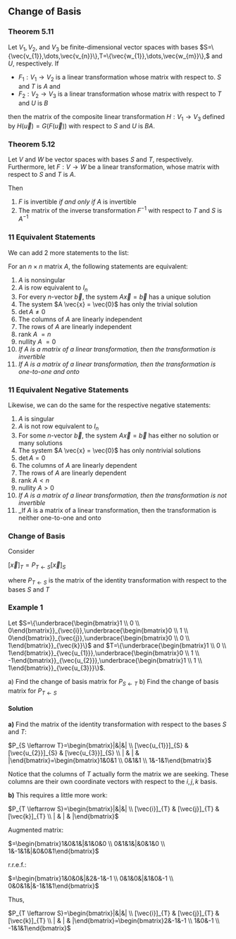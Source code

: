 ## Change of Basis

### Theorem 5.11

Let $V_{1},V_{2},$ and $V_{3}$ be finite-dimensional vector spaces with bases $S=\{\vec{v_{1}},\dots,\vec{v_{n}}\},T=\{\vec{w_{1}},\dots,\vec{w_{m}}\},$ and $U,$ respectively. If

- $F_{1}: V_{1} \to V_{2}$ is a linear transformation whose matrix with respect to. $S$ and $T$ is $A$ and
- $F_{2}: V_{2} \to V_{3}$ is a linear transformation whose matrix with respect to $T$ and $U$ is $B$

then the matrix of the composite linear transformation $H:V_{1} \to V_{3}$ defined by $H(\vec{u})=G(F(\vec{u}))$ with respect to $S$ and $U$ is $BA$.

### Theorem 5.12

Let $V$ and $W$ be vector spaces with bases $S$ and $T$, respectively. Furthermore, let $F:V \to W$ be a linear transformation, whose matrix with respect to $S$ and $T$ is $A$.

Then
1. $F$ is invertible _if and only if_ $A$ is invertible
2. The matrix of the inverse transformation $F^{-1}$ with respect to $T$ and $S$ is $A^{-1}$

### 11 Equivalent Statements

We can add 2 more statements to the list:

For an $n \times n$ matrix $A$, the following statements are equivalent:

1. $A$ is nonsingular
2. $A$ is row equivalent to $I_{n}$
3. For every $n$-vector $\vec{b}$, the system $A \vec{x} = \vec{b}$ has a unique solution
4. The system $A \vec{x} = \vec{0}$ has only the trivial solution
5. $\det A \neq 0$
6. The columns of $A$ are linearly independent
7. The rows of $A$ are linearly independent
8. rank $A$ $=n$
9. nullity $A$ $= 0$
10. _If $A$ is a matrix of a linear transformation, then the transformation is invertible_
11. _If $A$ is a matrix of a linear transformation, then the transformation is one-to-one and onto_

### 11 Equivalent Negative Statements

Likewise, we can do the same for the respective negative statements:

1. $A$ is singular
2. $A$ is not row equivalent to $I_{n}$
3. For some $n$-vector $\vec{b}$, the system $A \vec{x} = \vec{b}$ has either no solution or many solutions
4. The system $A \vec{x} = \vec{0}$ has only nontrivial solutions
5. $\det A = 0$
6. The columns of $A$ are linearly dependent
7. The rows of $A$ are linearly dependent
8. rank $A<n$
9. nullity $A>0$
10. _If $A$ is a matrix of a linear transformation, then the transformation is not invertible_
11. _If $A$ is a matrix of a linear transformation, then the transformation is neither one-to-one and onto

### Change of Basis

Consider

$[\vec{x}]_{T}=P_{T \leftarrow S}[\vec{x}]_{S}$

where $P_{T \leftarrow S}$ is the matrix of the identity transformation with respect to the bases $S$ and $T$

### Example 1

Let $S=\{\underbrace{\begin{bmatrix}1 \\ 0 \\ 0\end{bmatrix}}_{\vec{i}},\underbrace{\begin{bmatrix}0 \\ 1 \\ 0\end{bmatrix}}_{\vec{j}},\underbrace{\begin{bmatrix}0 \\ 0 \\ 1\end{bmatrix}}_{\vec{k}}\}$ and $T=\{\underbrace{\begin{bmatrix}1 \\ 0 \\ 1\end{bmatrix}}_{\vec{u_{1}}},\underbrace{\begin{bmatrix}0 \\ 1 \\ -1\end{bmatrix}}_{\vec{u_{2}}},\underbrace{\begin{bmatrix}1 \\ 1 \\ 1\end{bmatrix}}_{\vec{u_{3}}}\}$.

a) Find the change of basis matrix for $P_{S \leftarrow T}$
b) Find the change of basis matrix for $P_{T \leftarrow S}$

#### Solution

**a)** Find the matrix of the identity transformation with respect to the bases $S$ and $T$:

$P_{S \leftarrow T}=\begin{bmatrix}|&|&| \\ [\vec{u_{1}}]_{S} & [\vec{u_{2}}]_{S} & [\vec{u_{3}}]_{S} \\ | & | & |\end{bmatrix}=\begin{bmatrix}1&0&1 \\ 0&1&1 \\ 1&-1&1\end{bmatrix}$

Notice that the columns of $T$ actually form the matrix we are seeking. These columns are their own coordinate vectors with respect to the $i,j,k$ basis.

**b)** This requires a little more work:

$P_{T \leftarrow S}=\begin{bmatrix}|&|&| \\ [\vec{i}]_{T} & [\vec{j}]_{T} & [\vec{k}]_{T} \\ | & | & |\end{bmatrix}$ 

Augmented matrix:

$=\begin{bmatrix}1&0&1&|&1&0&0 \\ 0&1&1&|&0&1&0 \\ 1&-1&1&|&0&0&1\end{bmatrix}$

r.r.e.f.:

$=\begin{bmatrix}1&0&0&|&2&-1&-1 \\ 0&1&0&|&1&0&-1 \\ 0&0&1&|&-1&1&1\end{bmatrix}$

Thus, 

$P_{T \leftarrow S}=\begin{bmatrix}|&|&| \\ [\vec{i}]_{T} & [\vec{j}]_{T} & [\vec{k}]_{T} \\ | & | & |\end{bmatrix}=\begin{bmatrix}2&-1&-1 \\ 1&0&-1 \\ -1&1&1\end{bmatrix}$


